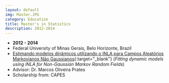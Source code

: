 ```yaml
---
layout: default
img: Master.JPG
category: Education
title: Master's in Statistics
description: 2012-2014
---
```


* __2012 - 2014__
* Federal University of Minas Gerais, Belo Horizonte, Brazil
* [Estimando modelos dinâmicos utilizando o INLA para Campos Aleatórios Markovianos Não Gaussianos](http://www.est.ufmg.br/portal/arquivos/mestrado/dissertacoes/dissertacao_renan_xavier_cortes.pdf){:target="_blank"} (*Fitting dynamic models using INLA for Non-Gaussian Markov Random Fields*)
* Advisor: Dr. Marcos Oliveira Prates
* Scholarship from: CAPES

